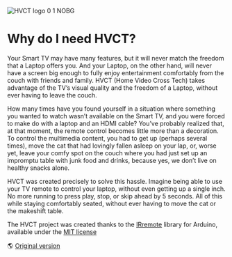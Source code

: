 ![HVCT logo 0 1 NOBG](https://github.com/user-attachments/assets/aab5ef65-45d8-4b41-a790-3f124b210b8e)


# Why do I need HVCT?

Your Smart TV may have many features, but it will never match the freedom that a Laptop offers you. And your Laptop, on the other hand, will never have a screen big enough to fully enjoy entertainment comfortably from the couch with friends and family. HVCT (Home Video Cross Tech) takes advantage of the TV’s visual quality and the freedom of a Laptop, without ever having to leave the couch.

How many times have you found yourself in a situation where something you wanted to watch wasn’t available on the Smart TV, and you were forced to make do with a laptop and an HDMI cable? You’ve probably realized that, at that moment, the remote control becomes little more than a decoration. To control the multimedia content, you had to get up (perhaps several times), move the cat that had lovingly fallen asleep on your lap, or, worse yet, leave your comfy spot on the couch where you had just set up an impromptu table with junk food and drinks, because yes, we don’t live on healthy snacks alone.

HVCT was created precisely to solve this hassle. Imagine being able to use your TV remote to control your laptop, without even getting up a single inch. No more running to press play, stop, or skip ahead by 5 seconds. All of this while staying comfortably seated, without ever having to move the cat or the makeshift table.

The HVCT project was created thanks to the [IRremote](https://github.com/Arduino-IRremote/Arduino-IRremote) library for Arduino, available under the [MIT license](https://github.com/Arduino-IRremote/Arduino-IRremote/blob/master/LICENSE)

&#x1F30E; [Original version](https://github.com/HoneyFoxQueen/HVCT/README.md)
